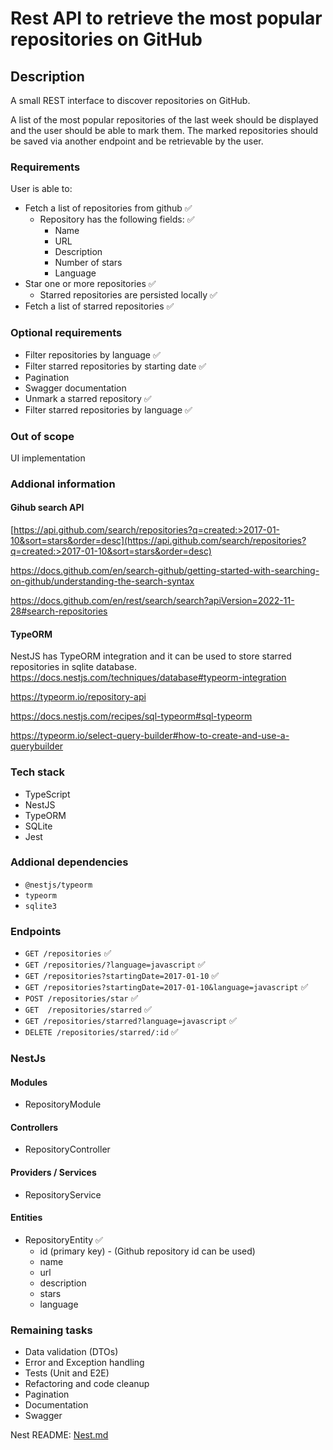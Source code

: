 # Rest API to retrieve the most popular repositories on GitHub

## Description

A small REST interface to discover repositories on GitHub.

A list of the most popular repositories of the last week should be displayed and the user should be able to mark them. The marked repositories should be saved via another endpoint and be retrievable by the user.

### Requirements

User is able to:

- Fetch a list of repositories from github ✅
  - Repository has the following fields: ✅
    - Name
    - URL
    - Description
    - Number of stars
    - Language
- Star one or more repositories ✅
  - Starred repositories are persisted locally ✅
- Fetch a list of starred repositories ✅

### Optional requirements

- Filter repositories by language ✅
- Filter starred repositories by starting date ✅
- Pagination
- Swagger documentation
- Unmark a starred repository ✅
- Filter starred repositories by language ✅

### Out of scope

UI implementation

### Addional information

#### Gihub search API

[https://api.github.com/search/repositories?q=created:>2017-01-10&sort=stars&order=desc](https://api.github.com/search/repositories?q=created:>2017-01-10&sort=stars&order=desc)

<https://docs.github.com/en/search-github/getting-started-with-searching-on-github/understanding-the-search-syntax>

<https://docs.github.com/en/rest/search/search?apiVersion=2022-11-28#search-repositories>

#### TypeORM

NestJS has TypeORM integration and it can be used to store starred repositories in sqlite database.
<https://docs.nestjs.com/techniques/database#typeorm-integration>

<https://typeorm.io/repository-api>

<https://docs.nestjs.com/recipes/sql-typeorm#sql-typeorm>

<https://typeorm.io/select-query-builder#how-to-create-and-use-a-querybuilder>

### Tech stack

- TypeScript
- NestJS
- TypeORM
- SQLite
- Jest

### Addional dependencies

- `@nestjs/typeorm`
- `typeorm`
- `sqlite3`

### Endpoints

- `GET /repositories` ✅
- `GET /repositories/?language=javascript` ✅
- `GET /repositories?startingDate=2017-01-10` ✅
- `GET /repositories?startingDate=2017-01-10&language=javascript` ✅
- `POST /repositories/star` ✅
- `GET  /repositories/starred` ✅
- `GET /repositories/starred?language=javascript` ✅
- `DELETE /repositories/starred/:id` ✅

### NestJs

#### Modules

- RepositoryModule

#### Controllers

- RepositoryController

#### Providers / Services

- RepositoryService

#### Entities

- RepositoryEntity ✅
  - id (primary key) - (Github repository id can be used)
  - name
  - url
  - description
  - stars
  - language

### Remaining tasks

- Data validation (DTOs)
- Error and Exception handling
- Tests (Unit and E2E)
- Refactoring and code cleanup
- Pagination
- Documentation
- Swagger

Nest README: [Nest.md](./Nest.md)
